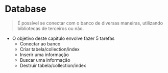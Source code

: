 # Database
> É possível se conectar com o banco de diversas maneiras, utilizando bibliotecas de terceiros ou não.  

* O objetivo deste capítulo envolve fazer 5 tarefas
  * Conectar ao banco
  * Criar tabela/collection/index
  * Inserir uma informação
  * Buscar uma informação
  * Destruir tabela/collection/index